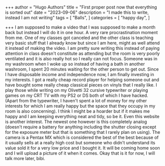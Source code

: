 +++
author = "Hugo Authors"
title = "First proper post now that everything is sorted out"
date = "2023-09-06"
description = "I made this to write, instead I am not writing"
tags = [
    "Balls",
]
categories = [
    "happy day",
]

+++
I am supposed to make a video that I was supposed to make a month back but instead I will do it in one hour. A very rare procrastination moment from me. One of my classes got canceled and the other class is teaching very basic stuff that I already know but since I am here, might as well attend it instead of making the video. I am pretty sure writing this instead of paying attention in class doesn't constitute as attending but the room is very poorly ventilated and it is also really hot so I really can not focus. Someone was in my washroom when I woke up so instead of having a bath in another washroom, I spent 20 minutes waiting for the other person to get out. 
Since I have disposable income and independence now, I am finally investing in my interests. I got a really cheap record player for helping someone out and have bought some really cheap classical pieces on vinyls that I really like. I play those while writing on my Olivetti 32 cursive typewriter or playing games on my CRT TV with my PS2 or DS both of which I have hacked. (Apart from the typewriter, I haven't spent a lot of money for my other interests for which I am really happy but the space that they occupy in my room is also concerning). I think I might be a hoarder but if it makes me happy and I am keeping everything neat and tidy, so be it. Even this website is another interest. The newest one however is this completely analog (doesn't require a battery for anything including the shutter closing except for the exposure meter but that is something that I rarely plan on using).
The camera is a Pentax MX which is considered the best of the best because of it usually sells at a really high cost but someone who didn't understand its value sold it for a very low price and I bought it. It will be coming home soon and I will upload a picture of it when it comes.
Okay that is it for now, I will talk more later, bibi.
